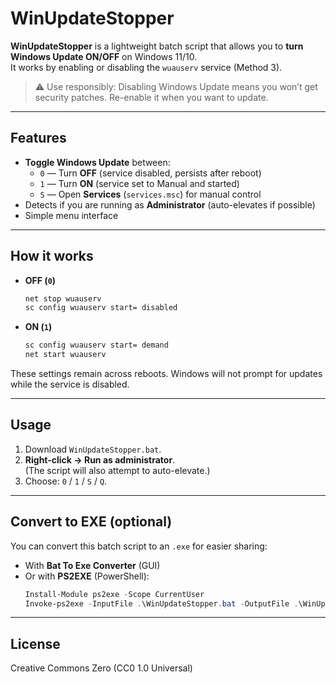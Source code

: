 # WinUpdateStopper

**WinUpdateStopper** is a lightweight batch script that allows you to **turn Windows Update ON/OFF** on Windows 11/10.  
It works by enabling or disabling the `wuauserv` service (Method 3).

> ⚠️ Use responsibly: Disabling Windows Update means you won’t get security patches. Re-enable it when you want to update.

---

## Features
- **Toggle Windows Update** between:
  - `0` — Turn **OFF** (service disabled, persists after reboot)
  - `1` — Turn **ON** (service set to Manual and started)
  - `S` — Open **Services** (`services.msc`) for manual control
- Detects if you are running as **Administrator** (auto-elevates if possible)
- Simple menu interface

---

## How it works
- **OFF (`0`)**  
  ```bat
  net stop wuauserv
  sc config wuauserv start= disabled
  ```
- **ON (`1`)**  
  ```bat
  sc config wuauserv start= demand
  net start wuauserv
  ```

These settings remain across reboots. Windows will not prompt for updates while the service is disabled.

---

## Usage
1. Download `WinUpdateStopper.bat`.
2. **Right-click → Run as administrator**.  
   (The script will also attempt to auto-elevate.)
3. Choose: `0` / `1` / `S` / `Q`.

---

## Convert to EXE (optional)
You can convert this batch script to an `.exe` for easier sharing:
- With **Bat To Exe Converter** (GUI)  
- Or with **PS2EXE** (PowerShell):
  ```powershell
  Install-Module ps2exe -Scope CurrentUser
  Invoke-ps2exe -InputFile .\WinUpdateStopper.bat -OutputFile .\WinUpdateStopper.exe
  ```

---

## License
Creative Commons Zero (CC0 1.0 Universal)

